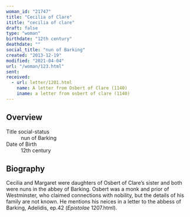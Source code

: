```yaml
---
woman_id: "21747"
title: "Cecilia of Clare"
ititle: "cecilia of clare"
draft: false
type: "woman"
birthdate: "12th century"
deathdate: ""
social_title: "nun of Barking"
created: "2013-12-19"
modified: "2021-04-04"
url: "/woman/123.html"
sent:
received:
  - url: letter/1201.html
    name: A letter from Osbert of Clare (1140)
    iname: a letter from osbert of clare (1140)
---
```

<h2 class="mt-4">Overview</h2><dt>Title social-status</dt><dd>nun of Barking</dd><dt>Date of Birth</dt><dd>12th century</dd><h2 class="mt-4">Biography</h2><p>Cecilia and Margaret were daughters of Osbert of Clare’s sister and both were nuns in the abbey of Barking. Osbert was a monk and prior of Westminster, who claimed connections with nobility, but the details of his family are not known. He mentions his neices in a letter to the abbess of Barking, Adelidis, ep.42 (<em>Epistolae</em> 1207.html).</p>